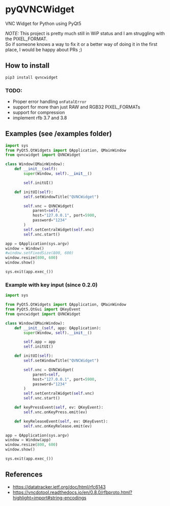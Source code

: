 # pyQVNCWidget
VNC Widget for Python using PyQt5

_NOTE:_ This project is pretty much still in WiP status and I am struggling with the PIXEL_FORMAT.\
So if someone knows a way to fix it or a better way of doing it in the first place, I would be happy about PRs ;)

## How to install

```bash
pip3 install qvncwidget
```

### TODO:
- Proper error handling `onFatalError`
- support for more than just RAW and RGB32 PIXEL_FORMATs
- support for compression
- implement rfb 3.7 and 3.8

## Examples (see /examples folder)

```python
import sys
from PyQt5.QtWidgets import QApplication, QMainWindow
from qvncwidget import QVNCWidget

class Window(QMainWindow):
    def __init__(self):
        super(Window, self).__init__()

        self.initUI()

    def initUI(self):
        self.setWindowTitle("QVNCWidget")

        self.vnc = QVNCWidget(
            parent=self,
            host="127.0.0.1", port=5900,
            password="1234"
        )
        self.setCentralWidget(self.vnc)
        self.vnc.start()

app = QApplication(sys.argv)
window = Window()
#window.setFixedSize(800, 600)
window.resize(800, 600)
window.show()

sys.exit(app.exec_())

```
### Example with key input (since 0.2.0)
```python
import sys

from PyQt5.QtWidgets import QApplication, QMainWindow
from PyQt5.QtGui import QKeyEvent
from qvncwidget import QVNCWidget

class Window(QMainWindow):
    def __init__(self, app: QApplication):
        super(Window, self).__init__()

        self.app = app
        self.initUI()

    def initUI(self):
        self.setWindowTitle("QVNCWidget")

        self.vnc = QVNCWidget(
            parent=self,
            host="127.0.0.1", port=5900,
            password="1234"
        )
        self.setCentralWidget(self.vnc)
        self.vnc.start()

    def keyPressEvent(self, ev: QKeyEvent):
        self.vnc.onKeyPress.emit(ev)

    def keyReleaseEvent(self, ev: QKeyEvent):
        self.vnc.onKeyRelease.emit(ev)

app = QApplication(sys.argv)
window = Window(app)
window.resize(800, 600)
window.show()

sys.exit(app.exec_())
```

## References

- https://datatracker.ietf.org/doc/html/rfc6143
- https://vncdotool.readthedocs.io/en/0.8.0/rfbproto.html?highlight=import#string-encodings
